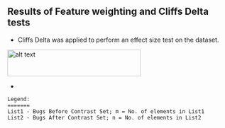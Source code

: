 ## Results of Feature weighting and Cliffs Delta tests

- Cliffs Delta was applied to perform an effect size test on the dataset.

<img src="https://github.com/ai-se/Transfer-Learning/blob/master/Reports/_img/cliffsdelta.png" alt="alt text" width="300" height="60">

- 
```
Legend:
=======
List1 - Bugs Before Contrast Set; m = No. of elements in List1
List2 - Bugs After Contrast Set; n = No. of elements in List2
```
